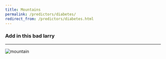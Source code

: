 ```yaml
---
title: Mountains
permalink: /predictors/diabetes/
redirect_from: /predictors/diabetes.html
---
```

### Add in this bad larry
---
![mountain](../../assets/img/mtnbg.jpg)
